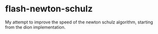 # flash-newton-schulz
My attempt to improve the speed of the newton schulz algorithm, starting from the dion implementation.
